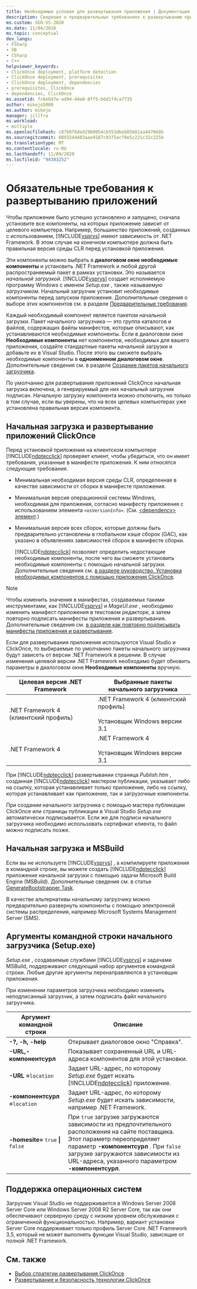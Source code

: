 ```yaml
---
title: Необходимые условия для развертывания приложения | Документация Майкрософт
description: Сведения о предварительных требованиях к развертыванию приложений, включая использование диалогового окна "необходимые компоненты" и пакетов загрузчика.
ms.custom: SEO-VS-2020
ms.date: 11/04/2016
ms.topic: conceptual
dev_langs:
- FSharp
- VB
- CSharp
- C++
helpviewer_keywords:
- ClickOnce deployment, platform detection
- ClickOnce deployment, prerequisites
- ClickOnce deployment, dependencies
- prerequisites, ClickOnce
- dependencies, ClickOnce
ms.assetid: fc6e047e-ad94-44e8-8ff5-b6d1f4ca7735
author: mikejo5000
ms.author: mikejo
manager: jillfra
ms.workload:
- multiple
ms.openlocfilehash: c87b0f6ded2960054cb553dbeb85681aa447668b
ms.sourcegitcommit: 0893244403aae9187c9375ecf0e5c221c32c225b
ms.translationtype: MT
ms.contentlocale: ru-RU
ms.lasthandoff: 11/09/2020
ms.locfileid: "94383252"
---
```

# <a name="application-deployment-prerequisites"></a>Обязательные требования к развертыванию приложений

Чтобы приложение было успешно установлено и запущено, сначала установите все компоненты, на которых приложение зависит от целевого компьютера. Например, большинство приложений, созданных с использованием, [!INCLUDE[vsprvs](../code-quality/includes/vsprvs_md.md)] имеют зависимость от .NET Framework. В этом случае на конечном компьютере должна быть правильная версия среды CLR перед установкой приложения.

 Эти компоненты можно выбрать в **диалоговом окне необходимые компоненты** и установить .NET Framework и любой другой распространяемый пакет в рамках установки. Это называется *начальной загрузкой*. [!INCLUDE[vsprvs](../code-quality/includes/vsprvs_md.md)] создает исполняемую программу Windows с именем *Setup.exe* , также называемую *загрузчиком*. Начальный загрузчик установит необходимые компоненты перед запуском приложения. Дополнительные сведения о выборе этих компонентов см. в разделе [Предварительные требования](../ide/reference/prerequisites-dialog-box.md).

 Каждый необходимый компонент является пакетом начальной загрузки. Пакет начального загрузчика — это группа каталогов и файлов, содержащих файлы манифестов, которые описывают, как устанавливаются необходимые компоненты. Если в диалоговом окне **Необходимые компоненты** нет компонентов, необходимых для вашего приложения, создайте стандартные пакеты начальной загрузки и добавьте их в Visual Studio. После этого вы сможете выбрать необходимые компоненты в **одноименном диалоговом окне**. Дополнительные сведения см. в разделе [Создание пакетов начального загрузчика](../deployment/creating-bootstrapper-packages.md).

 По умолчанию для развертывания приложений ClickOnce начальная загрузка включена, а генерируемый для них начальный загрузчик подписан. Начальную загрузку компонента можно отключить, но только в том случае, если вы уверены, что на всех целевых компьютерах уже установлена правильная версия компонента.

## <a name="bootstrapping-and-clickonce-deployment"></a>Начальная загрузка и развертывание приложений ClickOnce
 Перед установкой приложения на клиентском компьютере [!INCLUDE[ndptecclick](../deployment/includes/ndptecclick_md.md)] проверяет клиент, чтобы убедиться, что он имеет требования, указанные в манифесте приложения. К ним относятся следующие требования.

- Минимальная необходимая версия среды CLR, определенная в качестве зависимости от сборки в манифесте приложения.

- Минимальная версия операционной системы Windows, необходимая для приложения, согласно манифесту приложения с использованием элемента `<osVersionInfo>`. (См. [ \<dependency> элемент](../deployment/dependency-element-clickonce-application.md).)

- Минимальная версия всех сборок, которые должны быть предварительно установлены в глобальном кэше сборок (GAC), как указано в объявлениях зависимостей сборок в манифесте сборки.

  [!INCLUDE[ndptecclick](../deployment/includes/ndptecclick_md.md)] позволяет определить недостающие необходимые компоненты, после чего вы сможете установить необходимые компоненты с помощью начальной загрузки. Дополнительные сведения см. [в разделе руководство. Установка необходимых компонентов с помощью приложения ClickOnce](../deployment/how-to-install-prerequisites-with-a-clickonce-application.md).

> [!NOTE]
> Чтобы изменить значения в манифестах, создаваемых такими инструментами, как [!INCLUDE[vsprvs](../code-quality/includes/vsprvs_md.md)] и *MageUI.exe* , необходимо изменить манифест приложения в текстовом редакторе, а затем повторно подписать манифесты приложения и развертывания. Дополнительные сведения см. [в разделе как повторно подписывать манифесты приложения и развертывания](../deployment/how-to-re-sign-application-and-deployment-manifests.md).

 Если для развертывания приложения используются Visual Studio и ClickOnce, то выбираемые по умолчанию пакеты начального загрузчика будут зависеть от версии .NET Framework в решении. В случае изменения целевой версии .NET Framework необходимо будет обновить параметры в диалоговом окне **Необходимые компоненты** вручную.

|Целевая версия .NET Framework|Выбранные пакеты начального загрузчика|
|---------------------------|------------------------------------|
|.NET Framework 4 (клиентский профиль)|.NET Framework 4 (клиентский профиль)<br /><br /> Установщик Windows версии 3.1|
|.NET Framework 4|.NET Framework 4<br /><br /> Установщик Windows версии 3.1|

 При [!INCLUDE[ndptecclick](../deployment/includes/ndptecclick_md.md)] развертывании страница *Publish.htm* , созданная [!INCLUDE[ndptecclick](../deployment/includes/ndptecclick_md.md)] мастером публикации, указывает либо на ссылку, которая устанавливает только приложение, либо на ссылку, которая устанавливает как приложение, так и загрузочные компоненты.

 При создании начального загрузчика с помощью мастера публикации ClickOnce или страницы публикации в Visual Studio *Setup.exe* автоматически подписывается. Если же для подписи начального загрузчика необходимо использовать сертификат клиента, то файл можно подписать позже.

## <a name="bootstrapping-and-msbuild"></a>Начальная загрузка и MSBuild
 Если вы не используете [!INCLUDE[vsprvs](../code-quality/includes/vsprvs_md.md)] , а компилируете приложения в командной строке, вы можете создать [!INCLUDE[ndptecclick](../deployment/includes/ndptecclick_md.md)] приложение начальной загрузки с помощью задачи Microsoft Build Engine (MSBuild). Дополнительные сведения см. в статье [GenerateBootstrapper Task](../msbuild/generatebootstrapper-task.md).

 В качестве альтернативы начальному загрузчику можно предварительно развернуть компоненты с помощью электронной системы распределения, например Microsoft Systems Management Server (SMS).

## <a name="bootstrapper-setupexe-command-line-arguments"></a>Аргументы командной строки начального загрузчика (Setup.exe)
 *Setup.exe* , создаваемые службами [!INCLUDE[vsprvs](../code-quality/includes/vsprvs_md.md)] и задачами MSBuild, поддерживают следующий набор аргументов командной строки. Любые другие аргументы перенаправляются в установщик приложения.

 При изменении параметров загрузчика необходимо изменить неподписанный загрузчик, а затем подписать файл начального загрузчика.

| Аргумент командной строки | Описание |
| - | - |
| **-?, -h, -help** | Открывает диалоговое окно "Справка". |
| **-URL,-компонентсурл** | Показывает сохраненный URL и URL-адреса компонентов для этой установки. |
| **-URL =**`location` | Задает URL-адрес, по которому *Setup.exe* будет искать [!INCLUDE[ndptecclick](../deployment/includes/ndptecclick_md.md)] приложение. |
| **-компонентсурл =**`location` | Задает URL-адрес, по которому *Setup.exe* будет искать зависимости, например .NET Framework. |
| **-homesite=** `true` **&#124;** `false` | При `true` загрузке загружаются зависимости из предпочтительного расположения на сайте поставщика. Этот параметр переопределяет параметр **-компонентсурл** . При `false` загрузке загружаются зависимости из URL-адреса, указанного параметром **-компонентсурл**. |

## <a name="operating-system-support"></a>Поддержка операционных систем
 Загрузчик Visual Studio не поддерживается в Windows Server 2008 Server Core или Windows Server 2008 R2 Server Core, так как они обеспечивают серверную среду с низким уровнем обслуживания с ограниченной функциональностью. Например, вариант установки Server Core поддерживает только профиль Server Core .NET Framework 3,5, который не может выполнять функции Visual Studio, зависящие от полной .NET Framework.

## <a name="see-also"></a>См. также
- [Выбор стратегии развертывания ClickOnce](../deployment/choosing-a-clickonce-deployment-strategy.md)
- [Развертывание и безопасность технологии ClickOnce](../deployment/clickonce-security-and-deployment.md)